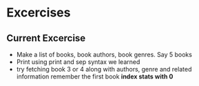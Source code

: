 # Excercises
## Current Excercise
- Make a list of books, book authors, book genres. Say 5 books 
- Print using print and sep syntax we learned
- try fetching book 3 or 4 along with authors, genre and related information remember the first book __index stats with 0__ 